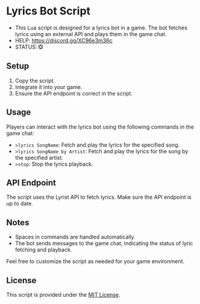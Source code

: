 # Lyrics Bot Script

- This Lua script is designed for a lyrics bot in a game. The bot fetches lyrics using an external API and plays them in the game chat.
- HELP: https://discord.gg/XC96e3m36c
- STATUS: ❎

## Setup

1. Copy the script.
2. Integrate it into your game.
3. Ensure the API endpoint is correct in the script.

## Usage

Players can interact with the lyrics bot using the following commands in the game chat:

- `>lyrics SongName`: Fetch and play the lyrics for the specified song.
- `>lyrics SongName by Artist`: Fetch and play the lyrics for the song by the specified artist.
- `>stop`: Stop the lyrics playback.

## API Endpoint

The script uses the Lyrist API to fetch lyrics. Make sure the API endpoint is up to date.

## Notes

- Spaces in commands are handled automatically.
- The bot sends messages to the game chat, indicating the status of lyric fetching and playback.

Feel free to customize the script as needed for your game environment.

## License

This script is provided under the [MIT License](LICENSE).
